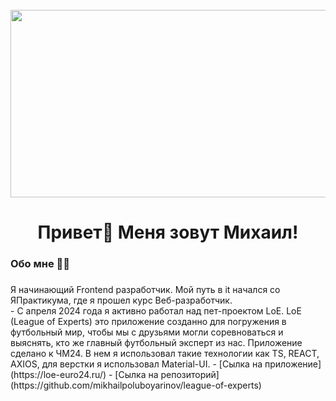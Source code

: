 <br clear="both">

<div align="center">
  <img height="300" width="600" src="https://user-images.githubusercontent.com/74038190/225813708-98b745f2-7d22-48cf-9150-083f1b00d6c9.gif"  />
</div>

###

<h1 align="center">Привет👋 Меня зовут Михаил!</h1>

###

<h3 align="left"> Обо мне 👩‍💻</h3>

###

<p align="left">Я начинающий Frontend разработчик. Мой путь в it начался со ЯПрактикума, где я прошел курс Веб-разработчик.<br>- С апреля 2024 года  я активно работал над пет-проектом LoE.
LoE (League of Experts) это приложение созданно для погружения в футбольный мир, чтобы мы с друзьями могли соревноваться и выяснять, кто же главный футбольный эксперт из нас. Приложение сделано к ЧМ24. В нем я использовал такие технологии как TS, REACT, AXIOS, для верстки я использовал Material-UI. 
  -  [Сылка на приложение](https://loe-euro24.ru/)
  -  [Сылка на репозиторий](https://github.com/mikhailpoluboyarinov/league-of-experts)
</p>

###
